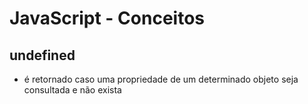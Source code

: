 # JavaScript - Conceitos

## undefined

- é retornado caso uma propriedade de um determinado objeto seja consultada e não exista
